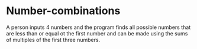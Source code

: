 # Number-combinations
A person inputs 4 numbers and the program finds all possible numbers that are less than or equal ot the first number and can be made using the sums of multiples of the first three numbers.
